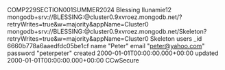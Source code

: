 COMP229SECTION001SUMMER2024
Blessing
Ilunamie12
mongodb+srv://BLESSING:<password>@cluster0.9xvroez.mongodb.net/?retryWrites=true&w=majority&appName=Cluster0
mongodb+srv://BLESSING:<password>@cluster0.9xvroez.mongodb.net/Skeleton?retryWrites=true&w=majority&appName=Cluster0
Skeleton
users
_id
6660b778a6aaedfdc05be1cf
name
"Peter"
email
"peter@yahoo.com"
password
"peterpeter"
created
2000-01-01T00:00:00.000+00:00
updated
2000-01-01T00:00:00.000+00:00
CCwSecure
